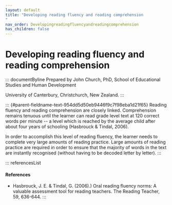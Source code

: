 ```yaml
---
layout: default
title: "Developing reading fluency and reading comprehension 
"
nav_order: Developingreadingfluencyandreadingcomprehension
has_children: false
---
```

# Developing reading fluency and reading comprehension 


::: documentByline
Prepared by John Church, PhD, School of Educational Studies and Human
Development

University of Canterbury, Christchurch, New Zealand.
:::

::: {#parent-fieldname-text-954dd5d50eb9446f9c7f98eba1d21f65}
Reading fluency and reading comprehension are closely linked.
Comprehension remains tenuous until the learner can read grade level
text at 120 correct words per minute -- a level which is reached by the
average child after about four years of schooling (Hasbrouck & Tindal,
2006).

In order to accomplish this level of reading fluency, the learner needs
to complete very large amounts of reading practice. Large amounts of
reading practice are required in order to ensure that the majority of
words in the text are instantly recognised (without having to be decoded
letter by letter).
:::

::: referencesList
#### References

-   Hasbrouck, J. E. & Tindal, G. (2006).) Oral reading fluency norms: A
    valuable assessment tool for reading teachers. The Reading Teacher,
    59, 636-644.
:::

